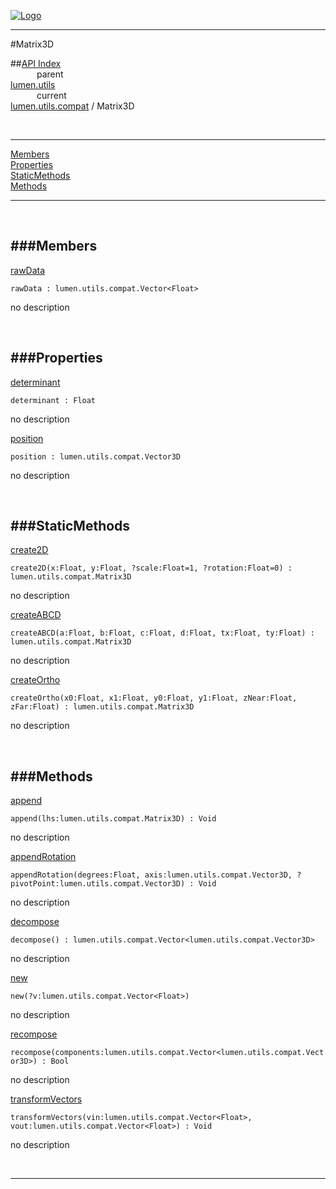 
[![Logo](../../../../images/logo.png)](../../../../index.html)

---

#Matrix3D


##[API Index](../../../../api/index.html#lumen.utils)   
&emsp;&emsp;&emsp;parent    
[lumen.utils](../)     
&emsp;&emsp;&emsp;current    
[lumen.utils.compat](./) / Matrix3D

<br/>

---


[Members](#Members)   
[Properties](#Properties)   
[StaticMethods](#StaticMethods)   
[Methods](#Methods)   


---

&nbsp;   

<a class="lift" name="Members" ></a>
###Members   
---
<a class="lift" name="rawData" href="#rawData">rawData</a>



`rawData : lumen.utils.compat.Vector<Float>`

<span class="small_desc_flat"> no description </span>   

&nbsp;   

<a class="lift" name="Properties" ></a>
###Properties   
---
<a class="lift" name="determinant" href="#determinant">determinant</a>



`determinant : Float`

<span class="small_desc_flat"> no description </span>   

<a class="lift" name="position" href="#position">position</a>



`position : lumen.utils.compat.Vector3D`

<span class="small_desc_flat"> no description </span>   

&nbsp;   

<a class="lift" name="StaticMethods" ></a>
###StaticMethods   
---
<a class="lift" name="create2D" href="#create2D">create2D</a>



`create2D(x:Float, y:Float, ?scale:Float=1, ?rotation:Float=0) : lumen.utils.compat.Matrix3D`

<span class="small_desc_flat"> no description </span>   

<a class="lift" name="createABCD" href="#createABCD">createABCD</a>



`createABCD(a:Float, b:Float, c:Float, d:Float, tx:Float, ty:Float) : lumen.utils.compat.Matrix3D`

<span class="small_desc_flat"> no description </span>   

<a class="lift" name="createOrtho" href="#createOrtho">createOrtho</a>



`createOrtho(x0:Float, x1:Float, y0:Float, y1:Float, zNear:Float, zFar:Float) : lumen.utils.compat.Matrix3D`

<span class="small_desc_flat"> no description </span>   

&nbsp;   

<a class="lift" name="Methods" ></a>
###Methods   
---
<a class="lift" name="append" href="#append">append</a>



`append(lhs:lumen.utils.compat.Matrix3D) : Void`

<span class="small_desc_flat"> no description </span>   

<a class="lift" name="appendRotation" href="#appendRotation">appendRotation</a>



`appendRotation(degrees:Float, axis:lumen.utils.compat.Vector3D, ?pivotPoint:lumen.utils.compat.Vector3D) : Void`

<span class="small_desc_flat"> no description </span>   

<a class="lift" name="decompose" href="#decompose">decompose</a>



`decompose() : lumen.utils.compat.Vector<lumen.utils.compat.Vector3D>`

<span class="small_desc_flat"> no description </span>   

<a class="lift" name="new" href="#new">new</a>



`new(?v:lumen.utils.compat.Vector<Float>) `

<span class="small_desc_flat"> no description </span>   

<a class="lift" name="recompose" href="#recompose">recompose</a>



`recompose(components:lumen.utils.compat.Vector<lumen.utils.compat.Vector3D>) : Bool`

<span class="small_desc_flat"> no description </span>   

<a class="lift" name="transformVectors" href="#transformVectors">transformVectors</a>



`transformVectors(vin:lumen.utils.compat.Vector<Float>, vout:lumen.utils.compat.Vector<Float>) : Void`

<span class="small_desc_flat"> no description </span>   



&nbsp;
&nbsp;
&nbsp;

---  


&nbsp;   
&nbsp;   